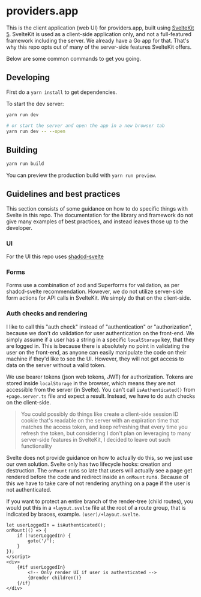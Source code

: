 # providers.app

This is the client application (web UI) for providers.app, built using [SvelteKit 5](https://svelte.dev/docs/kit). SvelteKit is used as a client-side application only, and not a full-featured framework including the server. We already have a Go app for that. That's why this repo opts out of many of the server-side features SvelteKit offers.

Below are some common commands to get you going.

## Developing

First do a `yarn install` to get dependencies.

To start the dev server:

```bash
yarn run dev

# or start the server and open the app in a new browser tab
yarn run dev -- --open
```

## Building

```bash
yarn run build
```

You can preview the production build with `yarn run preview`.

## Guidelines and best practices

This section consists of some guidance on how to do specific things with Svelte in this repo. The documentation for the library and framework do not give many examples of best practices, and instead leaves those up to the developer.

### UI

For the UI this repo uses [shadcd-svelte](https://www.shadcn-svelte.com/)

### Forms

Forms use a combination of zod and Superforms for validation, as per shadcd-svelte recommendation. However, we do not utilize server-side form actions for API calls in SvelteKit. We simply do that on the client-side.

### Auth checks and rendering

I like to call this "auth check" instead of "authentication" or "authorization", because we don't do validation for user authentication on the front-end. We simply assume if a user has a string in a specific `localStorage` key, that they are logged in. This is because there is absolutely no point in validating the user on the front-end, as anyone can easily manipulate the code on their machine if they'd like to see the UI. However, they will not get access to data on the server without a valid token.

We use bearer tokens (json web tokens, JWT) for authorization. Tokens are stored inside `localStorage` in the browser, which means they are not accessible from the server (in Svelte). You can't call `isAuthenticated()` from `+page.server.ts` file and expect a result. Instead, we have to do auth checks on the client-side. 

> You could possibly do things like create a client-side session ID cookie that's readable on the server with an expiration time that matches the access token, and keep refreshing that every time you refresh the token, but considering I don't plan on leveraging to many server-side features in SvelteKit, I decided to leave out such functionality

Svelte does not provide guidance on how to actually do this, so we just use our own solution. Svelte only has two lifecycle hooks: creation and destruction. The `onMount` runs so late that users will actually see a page get rendered before the code and redirect inside an `onMount` runs. Because of this we have to take care of not rendering anything on a page if the user is not authenticated.

If you want to protect an entire branch of the render-tree (child routes), you would put this in a `+layout.svelte` file at the root of a route group, that is indicated by braces, example. `(user)/+layout.svelte`.

```svelte
let userLoggedIn = isAuthenticated();
onMount(() => {
    if (!userLoggedIn) {
        goto('/');
    }
});
</script>
<div>
    {#if userLoggedIn}
        <!-- Only render UI if user is authenticated -->
        {@render children()}
    {/if}
</div>
```

